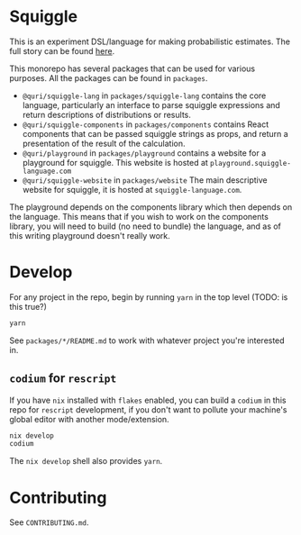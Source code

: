 # Squiggle

This is an experiment DSL/language for making probabilistic estimates. The full story can be found [here](https://www.lesswrong.com/s/rDe8QE5NvXcZYzgZ3). 

This monorepo has several packages that can be used for various purposes. All 
the packages can be found in `packages`.

- `@quri/squiggle-lang` in `packages/squiggle-lang` contains the core language, particularly
an interface to parse squiggle expressions and return descriptions of distributions
or results.
- `@quri/squiggle-components` in `packages/components` contains React components that
can be passed squiggle strings as props, and return a presentation of the result
of the calculation.
- `@quri/playground` in `packages/playground` contains a website for a playground
for squiggle. This website is hosted at `playground.squiggle-language.com`
- `@quri/squiggle-website` in `packages/website` The main descriptive website for squiggle,
it is hosted at `squiggle-language.com`.

The playground depends on the components library which then depends on the language. This means that if you wish to work on the components library, you will need to build (no need to bundle) the language, and as of this writing playground doesn't really work.

# Develop

For any project in the repo, begin by running `yarn` in the top level (TODO: is this true?) 

``` sh
yarn
```

See `packages/*/README.md` to work with whatever project you're interested in. 

## `codium` for `rescript` 

If you have `nix` installed with `flakes` enabled, you can build a `codium` in this repo for `rescript` development, if you don't want to pollute your machine's global editor with another mode/extension. 

``` sh
nix develop
codium 
```

The `nix develop` shell also provides `yarn`. 

# Contributing
See `CONTRIBUTING.md`. 
